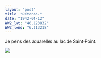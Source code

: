 ```yaml
---
layout: "post"
title: "Détente."
date: "1942-04-12"
WW2_lat: "46.823832"
WW2_long: "6.313218"
---
```


Je peins des aquarelles au lac de Saint-Point.


<div class="histoire"></div>

<div class="commentaire"></div>

<img class="photo" src="{{'/assets/Dessins_Hans/Dessins.JPG' | prepend: site.baseurl}}">